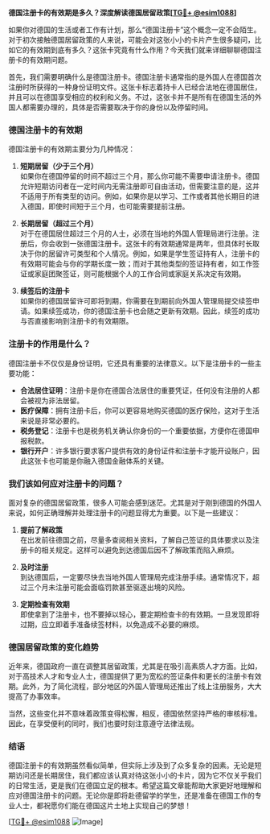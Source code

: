 **德国注册卡的有效期是多久？深度解读德国居留政策[[TG💪+ @esim1088](https://t.me/s/esim1088)]**

如果你对德国的生活或者工作有计划，那么“德国注册卡”这个概念一定不会陌生。对于初次接触德国居留政策的人来说，可能会对这张小小的卡片产生很多疑问，比如它的有效期到底有多久？这张卡究竟有什么作用？今天我们就来详细聊聊德国注册卡的有效期问题。

首先，我们需要明确什么是德国注册卡。德国注册卡通常指的是外国人在德国首次注册时所获得的一种身份证明文件。这张卡标志着持卡人已经合法地在德国居住，并且可以在德国享受相应的权利和义务。不过，这张卡并不是所有在德国生活的外国人都需要办理的，具体是否需要取决于你的身份以及停留时间。

### 德国注册卡的有效期

德国注册卡的有效期主要分为几种情况：

1. **短期居留（少于三个月）**  
   如果你在德国停留的时间不超过三个月，那么你可能不需要申请注册卡。德国允许短期访问者在一定时间内无需注册即可自由活动，但需要注意的是，这并不适用于所有类型的访问。例如，如果你是以学习、工作或者其他长期目的进入德国，即使时间短于三个月，也可能需要提前注册。

2. **长期居留（超过三个月）**  
   对于在德国居住超过三个月的人士，必须在当地的外国人管理局进行注册。注册后，你会收到一张德国注册卡。这张卡的有效期通常是两年，但具体时长取决于你的居留许可类型和个人情况。例如，如果是学生签证持有人，注册卡的有效期可能会与你的学期长度一致；而对于其他类型的签证持有者，如工作签证或家庭团聚签证，则可能根据个人的工作合同或家庭关系决定有效期。

3. **续签后的注册卡**  
   如果你的德国居留许可即将到期，你需要在到期前向外国人管理局提交续签申请。如果续签成功，你的德国注册卡也会随之更新有效期。因此，续签的成功与否直接影响到注册卡的有效期限。

### 注册卡的作用是什么？

德国注册卡不仅仅是身份证明，它还具有重要的法律意义。以下是注册卡的一些主要功能：

- **合法居住证明**：注册卡是你在德国合法居住的重要凭证，任何没有注册的人都会被视为非法居留。
- **医疗保障**：拥有注册卡后，你可以更容易地购买德国的医疗保险，这对于生活来说是非常必要的。
- **税务登记**：注册卡也是税务机关确认你身份的一个重要依据，方便你在德国申报税款。
- **银行开户**：许多银行要求客户提供有效的身份证件和注册卡才能开设账户，因此这张卡也可能是你融入德国金融体系的关键。

### 我们该如何应对注册卡的问题？

面对复杂的德国居留政策，很多人可能会感到迷茫。尤其是对于刚到德国的外国人来说，如何正确理解并处理注册卡的问题显得尤为重要。以下是一些建议：

1. **提前了解政策**  
   在出发前往德国之前，尽量多查阅相关资料，了解自己签证的具体要求以及注册卡的相关规定。这样可以避免到达德国后因不了解政策而陷入麻烦。

2. **及时注册**  
   到达德国后，一定要尽快去当地外国人管理局完成注册手续。通常情况下，超过三个月未注册可能会面临罚款甚至驱逐出境的风险。

3. **定期检查有效期**  
   即使拿到了注册卡，也不要掉以轻心，要定期检查卡的有效期。一旦发现即将过期，应立即着手准备续签材料，以免造成不必要的麻烦。

### 德国居留政策的变化趋势

近年来，德国政府一直在调整其居留政策，尤其是在吸引高素质人才方面。比如，对于高技术人才和专业人士，德国提供了更为宽松的签证条件和更长的注册卡有效期。此外，为了简化流程，部分地区的外国人管理局还推出了线上注册服务，大大提高了办事效率。

当然，这些变化并不意味着政策变得松懈，相反，德国依然坚持严格的审核标准。因此，在享受便利的同时，我们也要时刻注意遵守法律法规。

### 结语

德国注册卡的有效期虽然看似简单，但实际上涉及到了众多复杂的因素。无论是短期访问还是长期居住，我们都应该认真对待这张小小的卡片，因为它不仅关乎我们的日常生活，更是我们在德国立足的根本。希望这篇文章能帮助大家更好地理解和应对德国注册卡的问题。无论你是即将赴德留学的学生，还是准备在德国工作的专业人士，都祝愿你们能在德国这片土地上实现自己的梦想！

[[TG💪+ @esim1088](https://t.me/s/esim1088) ![Image](https://i.postimg.cc/4NQfJmqS/Snipaste-2025-05-13-00-14-12.png)]